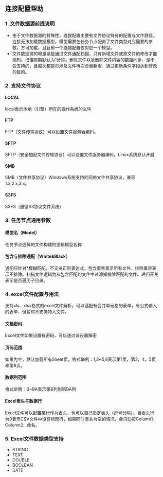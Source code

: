 ## **连接配置帮助**

### **1. 文件数据源前提说明**
- 由于文件数据源的特殊性，连接配置主要有文件协议特有的配置与文件路径。连接无法加载数据模型，模型需要在任务节点配置了文件类型对应需要的参数，方可加载，且目前一个连接配置仅对应一个模型。
- 文件数据源的增量读是通过文件通配扫描，只有新增文件或原文件的修改才能感知，扫描周期默认为1分钟。删除文件以及删除文件内容的数据同步，是不受支持的，且每次都是将涉及文件再次全量新增，通过更新条件字段达到修改的目的。

### **2. 支持文件协议**
#### **LOCAL**
local表示本地（引擎）所在的操作系统的文件
#### **FTP**
FTP（文件传输协议）可以设置文件服务器编码。
#### **SFTP**
SFTP（安全加密文件传输协议）可以设置文件服务器编码。Linux系统默认开启
#### **SMB**
SMB（文件共享协议）Windows系统支持的网络文件共享协议，兼容1.x,2.x,3.x。
#### **S3FS**
S3FS（遵循S3协议文件系统）

### **3. 任务节点通用参数**
#### **模型名（Model）**
任务节点选择的文件构建的逻辑模型名称
#### **包含与排除通配（White&Black）**
通配只针对*模糊匹配，不支持正则表达式。包含置空表示所有文件，排除置空表示不排除。扫描文件逻辑为从包含匹配的文件中过滤掉排除匹配的文件。递归开关表示是否遍历子目录。

### **4. excel文件配置与用法**
支持xls、xlsx格式的excel文件解析，可以适配有合并单元格的表单，有公式输入的表单，但暂时不支持特大文件。
#### **文档密码**
Excel文件如果设置有密码，可以通过该设置解密
#### **页码范围**
如果为空，默认加载所有Sheet页。格式举例：1,3~5,8表示第1页，第3，4，5页和第8页。
#### **数据列范围**
格式举例：B~BA表示第B列到第BA列
#### **Excel表头与数据行**
Excel文件可以配置某行作为表头，也可以自己指定表头（逗号分隔）。当表头行为0表示CSV文件中没有标题行，如果同时表头为空的情况，会自动按Column1，Column2...命名。

### **5. Excel文件数据类型支持**
- STRING
- TEXT
- DOUBLE
- BOOLEAN
- DATE